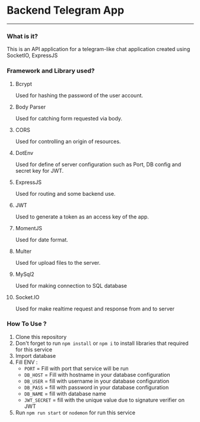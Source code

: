 # Backend Telegram App
---
### What is it?
This is an API application for a telegram-like chat application created using SocketIO, ExpressJS

### Framework and Library used?
1. Bcrypt
   
   Used for hashing the password of the user account.

2. Body Parser
   
   Used for catching form requested via body.

   
3. CORS
   
   Used for controlling an origin of resources.

4. DotEnv
   
   Used for define of server configuration such as Port, DB config and secret key for JWT.

5. ExpressJS
   
   Used for routing and some backend use.

6. JWT
   
   Used to generate a token as an access key of the app.
7. MomentJS
   
   Used for date format.

8. Multer
   
   Used for upload files to the server.
   
9.  MySql2
    
    Used for making connection to SQL database

10. Socket.IO
   
    Used for make realtime request and response from and to server
    
### How To Use ?
1. Clone this repository
2. Don't forget to run `npm install` or `npm i` to install libraries that required for this service
3. Import database
4. Fill ENV :
   - `PORT` = Fill with port that service will be run
   - `DB_HOST` = Fill with hostname in your database configuration
   - `DB_USER` = fill with username in your database configuration
   - `DB_PASS` = fill with password in your database configuration
   - `DB_NAME` = fill with database name
   - `JWT_SECRET` =  fill with the unique value due to signature verifier on JWT
5. Run `npm run start` or `nodemon` for run this service
